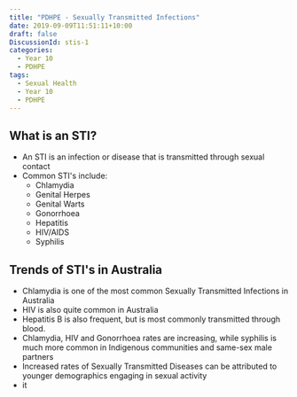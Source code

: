 ```yaml
---
title: "PDHPE - Sexually Transmitted Infections"
date: 2019-09-09T11:51:11+10:00
draft: false
DiscussionId: stis-1
categories:
  - Year 10
  - PDHPE
tags:
  - Sexual Health
  - Year 10
  - PDHPE
---
```

## What is an STI?
- An STI is an infection or disease that is transmitted through sexual contact
- Common STI's include:
  - Chlamydia
  - Genital Herpes
  - Genital Warts
  - Gonorrhoea
  - Hepatitis
  - HIV/AIDS
  - Syphilis

## Trends of STI's in Australia
- Chlamydia is one of the most common Sexually Transmitted Infections in Australia
- HIV is also quite common in Australia
- Hepatitis B is also frequent, but is most commonly transmitted through blood.
- Chlamydia, HIV and Gonorrhoea rates are increasing, while syphilis is much more common in Indigenous communities and same-sex male partners
- Increased rates of Sexually Transmitted Diseases can be attributed to younger demographics engaging in sexual activity
- it
